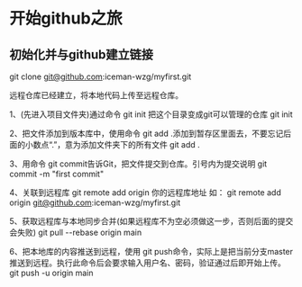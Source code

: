# 开始github之旅

## 初始化并与github建立链接

git clone git@github.com:iceman-wzg/myfirst.git

远程仓库已经建立，将本地代码上传至远程仓库。

1、(先进入项目文件夹)通过命令 git init 把这个目录变成git可以管理的仓库
git init

2、把文件添加到版本库中，使用命令 git add .添加到暂存区里面去，不要忘记后面的小数点“.”，意为添加文件夹下的所有文件
git add .

3、用命令 git commit告诉Git，把文件提交到仓库。引号内为提交说明
git commit -m "first commit"

4、关联到远程库
git remote add origin 你的远程库地址
如：
git remote add origin git@github.com:iceman-wzg/myfirst.git

5、获取远程库与本地同步合并(如果远程库不为空必须做这一步，否则后面的提交会失败)
git pull --rebase origin main

6、把本地库的内容推送到远程，使用 git push命令，实际上是把当前分支master推送到远程。执行此命令后会要求输入用户名、密码，验证通过后即开始上传。
git push -u origin main
